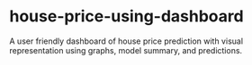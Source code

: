 # house-price-using-dashboard
A user friendly dashboard of house price prediction with visual representation using graphs, model summary, and predictions. 
